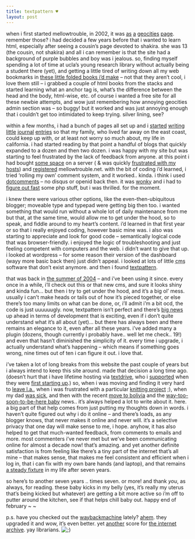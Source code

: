 ```yaml
---
title: textpattern ♥    
layout: post
---
```


when i first started mellowtrouble, in 2002, it was [as][1] [a][2] [geocities][3] [page][4]. remember those? i had decided a few years before that i wanted to learn html, especially after seeing a cousin&#8217;s page devoted to shakira. she was 13 (the cousin, not shakira) and all i can remember is that the site had a background of purple bubbles and boy was i jealous. so, finding myself spending a lot of time at ucla&#8217;s young research library without actually being a student there (yet), and getting a little tired of writing down all my web bookmarks in [these little folded books i&#8217;d make][5] &#8211; not that they aren&#8217;t cool, i love them still &#8211; i grabbed a couple of html books from the stacks and started learning what an anchor tag is, what&#8217;s the difference between the head and the body, html-wise, etc. of course i wanted a free site for all these newbie attempts, and wow just remembering how annoying geocities admin section was &#8211; so buggy! but it worked and was just annoying enough that i couldn&#8217;t get too intimidated to keep trying. silver lining, see?

within a few months, i had a bunch of pages all set up and i [started][6] [writing][7] [little][8] [journal][9] [entries][10] so that my family, who lived far away on the east coast, could keep up with, or at least not worry so much about, my life in california. i had started reading by that point a handful of blogs that quickly expanded to a dozen and then two dozen. i was happy with my site but was starting to feel frustrated by the lack of feedback from anyone. at this point i had bought [some space][11] on a server ( & was quickly [frustrated with my hosts][12]) and [registered][13] mellowtrouble.net. with the bit of coding i&#8217;d learned, i tried &#8216;rolling my own&#8217; comment system, and it worked.. kinda. i think i used [dotcomments][14] &#8211; no disqus or openid back then. it was [wonky][15] and i had to [figure out fast][6] some php stuff, but i was thrilled. for the moment.

i knew there were various other options, like the even-then-ubiquitous blogger; moveable type and typepad were getting big then too. i wanted something that would run without a whole lot of daily maintenance from me but that, at the same time, would allow me to get under the hood, so to speak, and fiddle around to my heart&#8217;s content. i&#8217;d learned in that first year or so that i really enjoyed coding, however basic mine was. i also was starting to appreciate and look for good code &#8211; semantically logical code that was browser-friendly. i enjoyed the logic of troubleshooting and just feeling competent with computers and the web. i didn&#8217;t want to give that up. i looked at wordpress &#8211; for some reason their version of the dashboard (wayy more basic back then) just didn&#8217;t appeal. i looked at lots of little <acronym title="content management system">cms</acronym> software that don&#8217;t exist anymore. and then i found [textpattern][16]. 

that was back in [the summer of 2004][17] &#8211; and i&#8217;ve been using it since. every once in a while, i&#8217;ll check out this or that new cms, and sure it looks shiny and kinda fun&#8230; but then i try to get under the hood, and it&#8217;s a big ol&#8217; mess. usually i can&#8217;t make heads or tails out of how it&#8217;s pieced together, or else there&#8217;s too many limits on what can be done, or, i&#8217;ll admit i&#8217;m a bit ocd, the code is just uuuuuugly. now, textpattern isn&#8217;t perfect and there&#8217;s [big news][18] up ahead in terms of development that is exciting, even if i don&#8217;t quite understand what it&#8217;s all about (yet)&#8230; but there has always been and there remains an elegance to it, even after all these years. i&#8217;ve added many a plugin (dozens, though currently i probably have.. well let me check.. 19!) and even that hasn&#8217;t diminished the simplicity of it. every time i upgrade, i actually understand what&#8217;s happening &#8211; which means if something goes wrong, nine times out of ten i can figure it out. i love that.

i&#8217;ve taken a lot of long breaks from this website the past couple of years but i always intend to keep this site around. made that decision a long time ago. (doesn&#8217;t hurt that i have lifetime hosting via [textdrive][19], who i [supported][20] when they were [first starting up][21].) so, when i was moving and finding it very hard to [leave l.a.][22], when i was frustrated with a particular [knitting project][23] ;), when my dad [was sick][24], and then with the recent [move to bolivia][25] and the [way-too-soon-to-be-here baby][26] news.. it&#8217;s always helped a lot to write about it. here. a big part of that help comes from just putting my thoughts down in words. i haven&#8217;t quite figured out why i do it online &#8211; and there&#8217;s loads, as any blogger knows, that never makes it online and never will. it&#8217;s a selective privacy that one day will make sense to me, i hope. anyhow, it has also helped to get that much-wanted feedback, from comments to emails and more. most commenters i&#8217;ve never met but we&#8217;ve been communicating online for almost a decade now! that&#8217;s amazing. and yet another definite satisfaction is from feeling like there&#8217;s a tiny part of the internet that&#8217;s all mine &#8211; that makes sense, that makes me feel consistent and efficient when i log in, that i can fix with my own bare hands (and laptop), and that remains [a steady fixture][27] in my life after seven years. 

so here&#8217;s to another seven years .. times seven. or more! and thank *you*, as always, for reading. these baby kicks in my belly (yes, it&#8217;s really my uterus that&#8217;s being kicked but whatever) are getting a bit more active so i&#8217;m off to putter around the kitchen, see if that helps chill baby out. happy end of february ~ ~

p.s. have you checked out the [waybackmachine][28] lately? [ahem][29]. they upgraded it and wow, it&#8217;s even better. yet [another][30] score for [the internet archive][31]. yay librarians. <img src="http://localhost:8888/wordpress/wp-includes/images/smilies/icon_wink.gif" alt=";)" class="wp-smiley" />

 [1]: http://replay.waybackmachine.org/20031026231935http://www.geocities.com/mellowtrouble/
 [2]: http://replay.waybackmachine.org/20040106045037http://www.mellowtrouble.net/main.html
 [3]: http://www.geocities.ws/mellowtrouble/loftpage/index.html
 [4]: http://replay.waybackmachine.org/20040106044541http://www.mellowtrouble.net/main_page/whats_new.html
 [5]: http://mellowtrouble.net/projects/223/little-books
 [6]: http://mellowtrouble.net/journal/75/catalina-st
 [7]: http://mellowtrouble.net/journal/74/andrea-the-librarian
 [8]: http://mellowtrouble.net/journal/71/new-laptop
 [9]: http://mellowtrouble.net/journal/70/downpour
 [10]: http://mellowtrouble.net/journal/69/procrastination
 [11]: http://www.geocities.ws/mellowtrouble/
 [12]: http://mellowtrouble.net/index.php?s=search&q=hosting
 [13]: http://www.whois.net/whois/mellowtrouble.net
 [14]: http://mellowtrouble.net/journal/26/commenting
 [15]: http://mellowtrouble.net/journal/9/suphp-urgh
 [16]: http://textpattern.com/
 [17]: http://mellowtrouble.net/journal/80/off-to-boston-tra-la-la
 [18]: http://textpattern.com/weblog/351/lights-camera-action
 [19]: http://weblog.textdrive.com/
 [20]: http://mellowtrouble.net/journal/270/published-
 [21]: http://mellowtrouble.net/journal/246/rss-is-broken
 [22]: http://mellowtrouble.net/journal/?c=leaving-la
 [23]: http://mellowtrouble.net/journal/?c=knitting
 [24]: http://mellowtrouble.net/journal/?c=poppy
 [25]: http://mellowtrouble.net/journal/?c=bolivia
 [26]: http://mellowtrouble.net/journal/701/some-more-news1
 [27]: http://mellowtrouble.net/index.php?s=search&q=textpattern
 [28]: http://www.mellowtrouble.net/waybackmachine.org
 [29]: http://www.mellowtrouble.net/waybackmachine.org/*http://mellowtrouble.net
 [30]: http://openlibrary.org/
 [31]: http://www.archive.org/